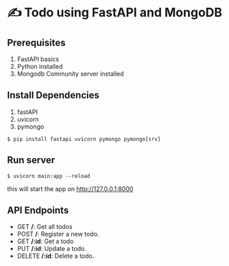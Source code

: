 # ✍️ Todo using FastAPI and MongoDB
## Prerequisites
1. FastAPI basics
2. Python installed
3. Mongodb Community server installed
## Install Dependencies
1. fastAPI
2. uvicorn
3. pymongo
```
$ pip install fastapi uvicorn pymongo pymongo[srv]
```
## Run server
```
$ uvicorn main:app --reload
```
this will start the app on http://127.0.0.1:8000

## API Endpoints
- GET **/**: Get all todos
- POST **/**: Register a new todo.
- GET **/:id**: Get a todo
- PUT **/:id**: Update a todo.
- DELETE **/:id**: Delete a todo.
